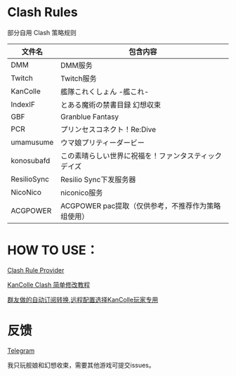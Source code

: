 # Clash Rules 

部分自用 Clash 策略规则

| 文件名                | 包含内容                                                              |
| --------------------- | -------------------------------------------------------------------- |
| DMM                   | DMM服务                                                              |
| Twitch                | Twitch服务                                                           |
| KanColle              | 艦隊これくしょん -艦これ-                                              |
| IndexIF               | とある魔術の禁書目録 幻想収束                                          |
| GBF                   | Granblue Fantasy                                                     |
| PCR                   | プリンセスコネクト！Re:Dive   
| umamusume             | ウマ娘プリティーダービー    
| konosubafd            | この素晴らしい世界に祝福を！ファンタスティックデイズ                          
| ResilioSync           | Resilio Sync下发服务器                                                |
| NicoNico              | niconico服务                                                         |
| ACGPOWER              | ACGPOWER pac提取（仅供参考，不推荐作为策略组使用）                      |

# HOW TO USE：

[Clash Rule Provider](https://lancellc.gitbook.io/clash/clash-config-file/rule-provider) 

[KanColle Clash 简单修改教程](https://telegra.ph/clash-kancolle-rules-07-19) 

[群友做的自动订阅转换,远程配置选择KanColle玩家专用](https://acl4ssr.antientropy.xyz/)

# 反馈

[Telegram](https://t.me/AdriaticSea)

我只玩舰娘和幻想收束，需要其他游戏可提交issues。